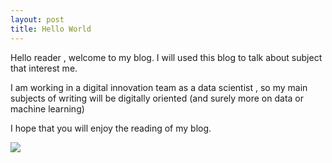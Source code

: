 ```yaml
---
layout: post
title: Hello World
---
```


Hello reader , welcome to my blog. I will used this blog to talk about subject that interest me.

I am working in a digital innovation team as a data scientist , so my main subjects of writing will be digitally oriented (and surely more on data or machine learning)

I hope that you will enjoy the reading of my blog.

<img src="https://media.giphy.com/media/k39w535jFPYrK/giphy.gif" class="center-image">
